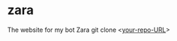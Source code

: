 # zara
The website for my bot Zara
git clone <[your-repo-URL](https://github.com/aditya345345/zara)>
